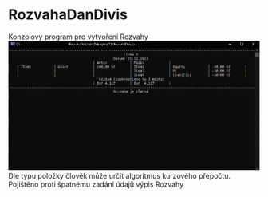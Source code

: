 # RozvahaDanDivis
Konzolovy program pro vytvoření Rozvahy
<img loading="lazy" src="./Media/pic.png" alt="How it looks" />
Dle typu položky člověk může určit algoritmus kurzového přepočtu.
Pojištěno proti špatnému zadání údajů
výpis Rozvahy
